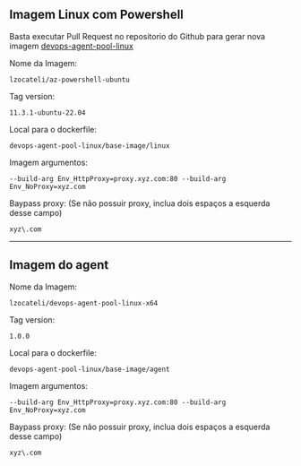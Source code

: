 ## Imagem Linux com Powershell

Basta executar Pull Request no repositorio do Github para gerar nova imagem
[devops-agent-pool-linux](https://github.com/lzocateli/devops-agent-pool-linux)


Nome da Imagem:
```
lzocateli/az-powershell-ubuntu
```

Tag version:
```
11.3.1-ubuntu-22.04
```

Local para o dockerfile:
```
devops-agent-pool-linux/base-image/linux
```

Imagem argumentos:
```
--build-arg Env_HttpProxy=proxy.xyz.com:80 --build-arg Env_NoProxy=xyz.com
```

Baypass proxy: (Se não possuir proxy, inclua dois espaços a esquerda desse campo)
```
xyz\.com
```
---

## Imagem do agent

Nome da Imagem:
```
lzocateli/devops-agent-pool-linux-x64
```

Tag version:
```
1.0.0
```

Local para o dockerfile:
```
devops-agent-pool-linux/base-image/agent
```

Imagem argumentos:
```
--build-arg Env_HttpProxy=proxy.xyz.com:80 --build-arg Env_NoProxy=xyz.com
```
Baypass proxy: (Se não possuir proxy, inclua dois espaços a esquerda desse campo)
```
xyz\.com
```
